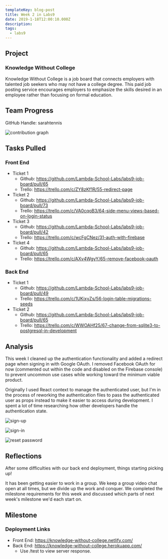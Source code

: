 ```yaml
---
templateKey: blog-post
title: Week 2 in Labs9
date: 2019-1-18T12:00:10.000Z
description:
tags:
  - labs9
---
```


## Project
### Knowledge Without College

Knowledge Without College is a job board that connects employers with talented job seekers who may not have a college degree. This paid job posting service encourages employers to emphasize the skills desired in an employee rather than focusing on formal education.

## Team Progress

GitHub Handle: sarahtennis

![contribution graph](/img/week-2-contribution-graph.png)

## Tasks Pulled

### Front End
* Ticket 1
  * Github: https://github.com/Lambda-School-Labs/labs9-job-board/pull/65
  * Trello: https://trello.com/c/ZY8zKf1R/55-redirect-page
* Ticket 2
  * Github: https://github.com/Lambda-School-Labs/labs9-job-board/pull/73
  * Trello: https://trello.com/c/VA0cqoB3/64-side-menu-views-based-on-login-status
* Ticket 3
  * Github: https://github.com/Lambda-School-Labs/labs9-job-board/pull/42
  * Trello: https://trello.com/c/wcFgCNez/31-auth-with-firebase
* Ticket 4
  * Github: https://github.com/Lambda-School-Labs/labs9-job-board/pull/65
  * Trello: https://trello.com/c/AXv4WgyY/65-remove-facebook-oauth

### Back End
* Ticket 1
  * Github: https://github.com/Lambda-School-Labs/labs9-job-board/pull/49
  * Trello: https://trello.com/c/1UKixyZs/56-login-table-migrations-seeds
* Ticket 2
  * Github: https://github.com/Lambda-School-Labs/labs9-job-board/pull/65
  * Trello: https://trello.com/c/WWOAHf25/67-change-from-sqlite3-to-postgresql-in-development

## Analysis

This week I cleaned up the authentication functionality and added a redirect page when signing in with Google OAuth. I removed Facebook OAuth for now (commented out within the code and disabled on the Firebase console) to prevent uncommon use cases while working toward the minimum viable product.

Originally I used React context to manage the authenticated user, but I'm in the process of reworking the authentication files to pass the authenticated user as props instead to make it easier to access during development. I spent a lot of time researching how other developers handle the authentication state.

![sign-up](/img/sign-up.png)

![sign-in](/img/sign-in.png)

![reset password](/img/reset-password.png)

## Reflections

After some difficulties with our back end deployment, things starting picking up!

It has been getting easier to work in a group. We keep a group video chat open at all times, but we divide up the work and conquer. We completed the milestone requirements for this week and discussed which parts of next week's milestone we'd each start on.

## Milestone

### Deployment Links
 
* Front End: https://knowledge-without-college.netlify.com/
* Back End: https://knowledge-without-college.herokuapp.com/
  * Use /test to view server response.